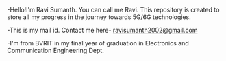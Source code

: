 -Hello!I'm Ravi Sumanth. You can call me Ravi. This repository is created to store all my progress in the journey towards 5G/6G technologies. 



-This is my mail id. Contact me here- ravisumanth2002@gmail.com


-I'm from BVRIT in my final year of graduation in Electronics and Communication Engineering Dept. 
